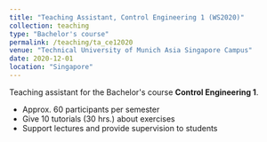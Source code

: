 ```yaml
---
title: "Teaching Assistant, Control Engineering 1 (WS2020)"
collection: teaching
type: "Bachelor's course"
permalink: /teaching/ta_ce12020
venue: "Technical University of Munich Asia Singapore Campus"
date: 2020-12-01
location: "Singapore"
---
```


Teaching assistant for the Bachelor's course <b>Control Engineering 1</b>.

* Approx. 60 participants per semester
* Give 10 tutorials (30 hrs.) about exercises
* Support lectures and provide supervision to students